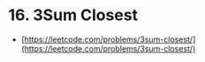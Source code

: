 # 16. 3Sum Closest

- [https://leetcode.com/problems/3sum-closest/](https://leetcode.com/problems/3sum-closest/)
